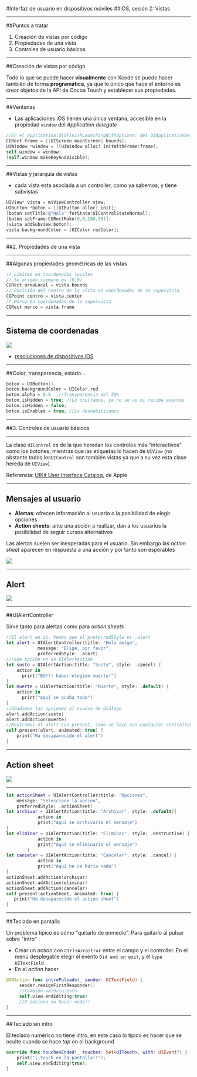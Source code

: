 #Interfaz de usuario en dispositivos móviles
##iOS, sesión 2: Vistas

---

##Puntos a tratar

1. Creación de vistas por código
2. Propiedades de una vista
3. Controles de usuario básicos

---

##Creación de vistas por código

Todo lo que se puede hacer **visualmente** con Xcode se puede hacer también de forma **programática**, ya que lo único que hace el entorno es crear objetos de la API de Cocoa Touch y establecer sus propiedades.

---

##Ventanas

- Las aplicaciones iOS tienen una única ventana, accesible en la propiedad `window` del *Application delegate*

```objectivec
//En el application:didFinishLaunchingWithOptions: del UIApplicationDelegate
CGRect frame = [[UIScreen mainScreen] bounds]; 
UIWindow *window = [[UIWindow alloc] initWithFrame:frame];
self.window = window;
[self.window makeKeyAndVisible];
```

---

##Vistas y jerarquía de vistas

- cada vista está asociada a un controller, como ya sabemos, y tiene subvistas

```objectivec
UIView* vista = miViewController.view;
UIButton *boton = [[UIButton alloc] init];
[boton setTitle:@"Hola" forState:UIControlStateNormal];
[boton setFrame:CGRectMake(0,0,100,50)];
[vista addSubview:boton];
vista.backgroundColor = [UIColor redColor];
```

---

##2. Propiedades de una vista


---

##Algunas propiedades geométricas de las vistas

```swift
// Limites en coordenadas locales
// Su origen siempre es (0,0)
CGRect areaLocal = vista.bounds
// Posición del centro de la vista en coordenadas de su supervista
CGPoint centro = vista.center
// Marco en coordenadas de la supervista
CGRect marco = vista.frame
```

---

## Sistema de coordenadas

<!-- .element class="stretch" -->
![](img/flipped_coordinates-2_2x.png)

- [resoluciones de dispositivos iOS](http://iosres.com)

---

##Color, transparencia, estado...

```swift
boton = UIButton()
boton.backgroundColor = UIColor.red
boton.alpha = 0.5   //Transparencia del 50%
boton.isHidden = true; //Lo ocultamos, ya no se ve ni recibe eventos
boton.isHidden = false;
boton.isEnabled = true; //Lo deshabilitamos
```

---

##3. Controles de usuario básicos


---

La clase `UIControl` es de la que heredan los controles más “interactivos” como los botones, mientras que las etiquetas lo hacen de `UIView` (no obstante todos los`UIControl` son también vistas ya que a su vez esta clase hereda de `UIView`).

Referencia: [UIKit User Interface Catalog](https://developer.apple.com/library/ios/documentation/UserExperience/Conceptual/UIKitUICatalog/), de Apple

---

## Mensajes al usuario

- **Alertas**: ofrecen información al usuario o la posibilidad de elegir opciones
- **Action sheets**: ante una acción a realizar, dan a los usuarios la posibilidad de seguir cursos alternativos 

Las alertas suelen ser inesperadas para el usuario. Sin embargo las *action sheet* aparecen en respuesta a una acción y por tanto son esperables

![](img/alert_action.png)

---

## Alert

![](img/susto_o_muerte.png)


---


##UIAlertController

Sirve tanto para alertas como para *action sheets*

```swift
//El alert en sí. Vemos que el preferredStyle es .alert
let alert = UIAlertController(title: "Hola amigo", 
            message: "Elige, por favor", 
            preferredStyle: .alert)
//cada opción es un UIAlertAction
let susto = UIAlertAction(title: "Susto", style: .cancel) {
    action in
      print("BU!!! haber elegido muerte!")
}
let muerte = UIAlertAction(title: "Muerte", style: .default) {
    action in
      print("Aquí se acaba todo")
}
//Añadimos las opciones al cuadro de diálogo
alert.addAction(susto)
alert.addAction(muerte)
//Mostramos el alert con present, como se hace con cualquier controller
self.present(alert, animated: true) {
    print("Ha desaparecido el alert")
}
```

---

## Action sheet

<!-- .element class="stretch" -->
![](img/action_sheet.png)

---

```swift
let actionSheet = UIAlertController(title: "Opciones", 
    message: "Seleccione la opción", 
    preferredStyle: .actionSheet)
let archivar = UIAlertAction(title: "Archivar", style: .default){
            action in
            print("Aquí se archivaría el mensaje")
}
let eliminar = UIAlertAction(title: "Eliminar", style: .destructive) {
            action in
            print("Aquí se eliminaría el mensaje")
        }
let cancelar = UIAlertAction(title: "Cancelar", style: .cancel) {
            action in
            print("Aquí no se haría nada")
}
actionSheet.addAction(archivar)
actionSheet.addAction(eliminar)
actionSheet.addAction(cancelar)
self.present(actionSheet, animated: true) {
   print("Ha desaparecido el action sheet")
}
```

---


##Teclado en pantalla

Un problema típico es cómo "quitarlo de enmedio". Para quitarlo al pulsar sobre "intro"

* Crear un *action* con `Ctrl+Arrastrar` entre el campo y el controller. En el menú desplegable elegir el evento `Did end on exit`, y el `type` `UITextField`
* En el *action* hacer

```swift
@IBAction func introPulsado(_ sender: UITextField) {
     sender.resignFirstResponder()
     //También valdría esto
     self.view.endEditing(true)
     //O incluso no hacer nada!!
}  
```

---

##Teclado sin intro

El teclado numérico no tiene intro, en este caso lo típico es hacer que se oculte cuando se hace *tap* en el background

```swift
override func touchesEnded(_ touches: Set<UITouch>, with: UIEvent?) {
    print("¡¡touch en la pantalla!!");
    self.view.endEditing(true);
}
```


